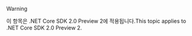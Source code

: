 > [!WARNING]
> <span data-ttu-id="f6cee-101">이 항목은 .NET Core SDK 2.0 Preview 2에 적용됩니다.</span><span class="sxs-lookup"><span data-stu-id="f6cee-101">This topic applies to .NET Core SDK 2.0 Preview 2.</span></span>